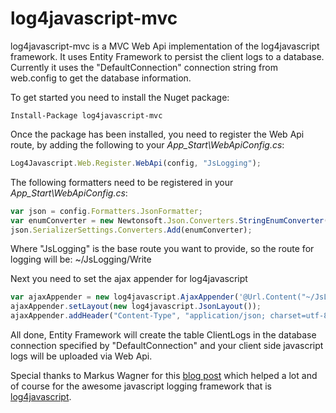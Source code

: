 # log4javascript-mvc

log4javascript-mvc is a MVC Web Api implementation of the log4javascript framework.  It uses Entity Framework to persist the client logs to a database.  Currently it uses the "DefaultConnection" connection string from web.config to get the database information.

To get started you need to install the Nuget package: 

```console
Install-Package log4javascript-mvc
```

Once the package has been installed, you need to register the Web Api route, by adding the following to your *App_Start\WebApiConfig.cs*:

```javascript
Log4Javascript.Web.Register.WebApi(config, "JsLogging");
```

The following formatters need to be registered in your *App_Start\WebApiConfig.cs*:

```javascript
var json = config.Formatters.JsonFormatter;
var enumConverter = new Newtonsoft.Json.Converters.StringEnumConverter();
json.SerializerSettings.Converters.Add(enumConverter);
```

Where "JsLogging" is the base route you want to provide, so the route for logging will be:  ~/JsLogging/Write

Next you need to set the ajax appender for log4javascript

```javascript
var ajaxAppender = new log4javascript.AjaxAppender('@Url.Content("~/JsLogging/Write")');
ajaxAppender.setLayout(new log4javascript.JsonLayout());
ajaxAppender.addHeader("Content-Type", "application/json; charset=utf-8");
```

All done, Entity Framework will create the table ClientLogs in the database connection specified by "DefaultConnection" and your client side javascript logs will be uploaded via Web Api.

Special thanks to Markus Wagner for this [blog post](http://ritzlgrmft.blogspot.com/2013/11/log4javascript-and-aspnet-web-api.html") which helped a lot and of course for the awesome javascript logging framework that is [log4javascript](http://log4javascript.org).
